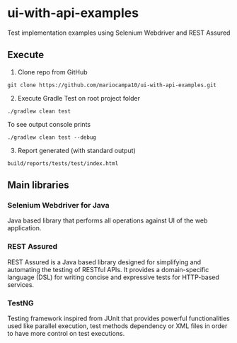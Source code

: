 # ui-with-api-examples
Test implementation examples using Selenium Webdriver and REST Assured

## Execute
1. Clone repo from GitHub

```
git clone https://github.com/mariocampa10/ui-with-api-examples.git
```
2. Execute Gradle Test on root project folder
```
./gradlew clean test
```
To see output console prints
```
./gradlew clean test --debug
```
3. Report generated (with standard output)
```
build/reports/tests/test/index.html
```

## Main libraries
### Selenium Webdriver for Java
Java based library that performs all operations against UI of the web application.

### REST Assured
REST Assured is a Java based library designed for simplifying and automating the testing of RESTful APIs. It provides a domain-specific language (DSL) for writing concise and expressive tests for HTTP-based services.

### TestNG
Testing framework inspired from JUnit that provides powerful functionalities used like parallel execution, test methods dependency or XML files in order to have more control on test executions.

